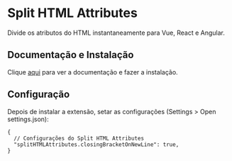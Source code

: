# Split HTML Attributes

Divide os atributos do HTML instantaneamente para Vue, React e Angular.

## Documentação e Instalação

Clique [aqui](https://marketplace.visualstudio.com/items?itemName=dannyconnell.split-html-attributes) para ver a documentação e fazer a instalação.

## Configuração

Depois de instalar a extensão, setar as configurações (Settings > Open settings.json):

```
{
  // Configurações do Split HTML Attributes
  "splitHTMLAttributes.closingBracketOnNewLine": true,
}
```
